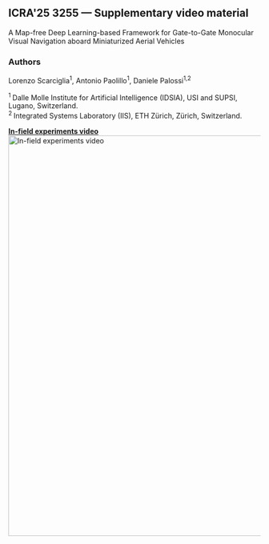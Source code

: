 ## ICRA'25 3255 — Supplementary video material
A Map-free Deep Learning-based Framework for Gate-to-Gate Monocular Visual Navigation aboard Miniaturized Aerial Vehicles

### Authors
Lorenzo Scarciglia<sup>1</sup>,
Antonio Paolillo<sup>1</sup>,
Daniele Palossi<sup>1,2</sup>

<sup>1 </sup>Dalle Molle Institute for Artificial Intelligence (IDSIA), USI and SUPSI, Lugano, Switzerland.<br>
<sup>2 </sup>Integrated Systems Laboratory (IIS), ETH Zürich, Zürich, Switzerland.<br>

<a href="https://youtu.be/jxOR3Ncbixs">
  <b>In-field experiments video</b>
  <br>
  <img src="video_demo" alt="In-field experiments video" width="800">  
</a>
